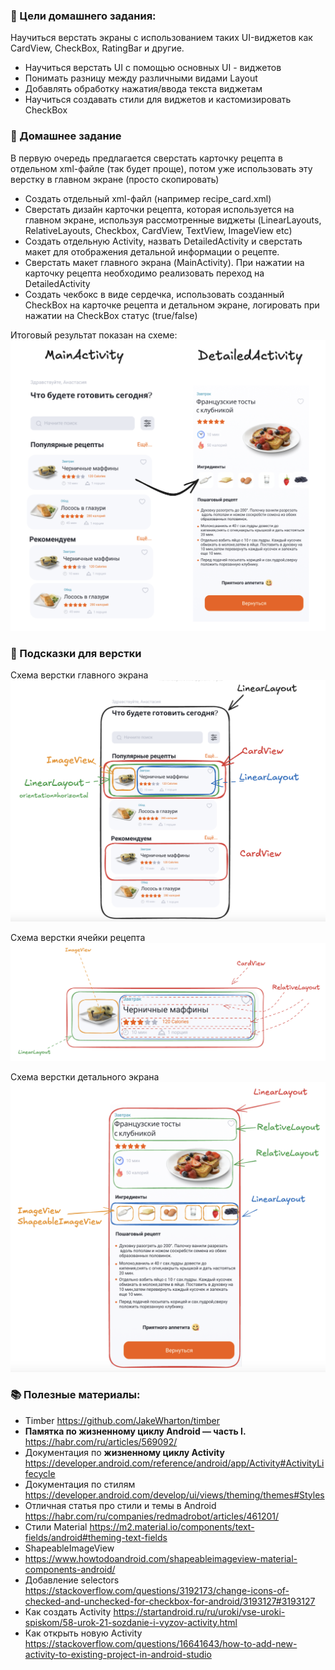### 🎯 Цели домашнего задания:

Научиться верстать экраны с использованием таких UI-виджетов как CardView, CheckBox, RatingBar и другие.

- Научиться верстать UI с помощью основных UI - виджетов
- Понимать разницу между различными видами Layout
- Добавлять обработку нажатия/ввода текста виджетам
- Научиться создавать стили для виджетов и кастомизировать CheckBox

### 📝  Домашнее задание

В первую очередь предлагается сверстать карточку рецепта в отдельном xml-файле (так будет проще), потом уже использовать эту верстку в главном экране (просто скопировать)
- Создать отдельный xml-файл (например recipe_card.xml) 
- Сверстать дизайн карточки рецепта, которая используется на главном экране, используя рассмотренные виджеты (LinearLayouts, RelativeLayouts, Checkbox, CardView, TextView, ImageView etc)
- Создать отдельную Activity, назвать DetailedActivity и сверстать макет для отображения детальной информации о рецепте.
- Сверстать макет главного экрана (MainActivity). При нажатии на карточку рецепта необходимо реализовать переход на DetailedActivity
- Создать чекбокс в виде сердечка, использовать созданный CheckBox на карточке рецепта и детальном экране, логировать при нажатии на CheckBox статус (true/false)

Итоговый результат показан на схеме:
![Схема](images/mainscreen_task.png)

### 📝  Подсказки для верстки

Схема верстки главного экрана
![Схема](images/main_screen_hint.png)

Схема верстки ячейки рецепта
![Схема](images/item_recipe_hint.png)

Схема верстки детального экрана
![Схема](images/detailed_screen_hint.png)

### 📚 Полезные материалы:

- Timber https://github.com/JakeWharton/timber
- **Памятка по жизненному циклу Android — часть I.** https://habr.com/ru/articles/569092/
- Документация по **жизненному циклу Activity** https://developer.android.com/reference/android/app/Activity#ActivityLifecycle
- Документация по стилям https://developer.android.com/develop/ui/views/theming/themes#Styles
- Отличная статья про стили и темы в Android https://habr.com/ru/companies/redmadrobot/articles/461201/
- Стили Material https://m2.material.io/components/text-fields/android#theming-text-fields
- ShapeableImageView
- https://www.howtodoandroid.com/shapeableimageview-material-components-android/
- Добавление selectors https://stackoverflow.com/questions/3192173/change-icons-of-checked-and-unchecked-for-checkbox-for-android/3193127#3193127
- Как создать Activity https://startandroid.ru/ru/uroki/vse-uroki-spiskom/58-urok-21-sozdanie-i-vyzov-activity.html
- Как открыть новую Activity https://stackoverflow.com/questions/16641643/how-to-add-new-activity-to-existing-project-in-android-studio
